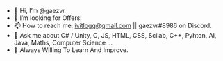 - 👋 Hi, I’m @gaezvr
- 💞️ I’m looking for Offers!
- 📫 How to reach me: ivitlogg@gmail.com || gaezvr#8986 on Discord.
- 💬 Ask me about C# / Unity, C, JS, HTML, CSS, Scilab, C++, Pyhton, AI, Java, Maths, Computer Science ...
- 🍷  Always Willing To Learn And Improve.


<!---
gaezvr/gaezvr is a ✨ special ✨ repository because its `README.md` (this file) appears on your GitHub profile.
You can click the Preview link to take a look at your changes.
--->

